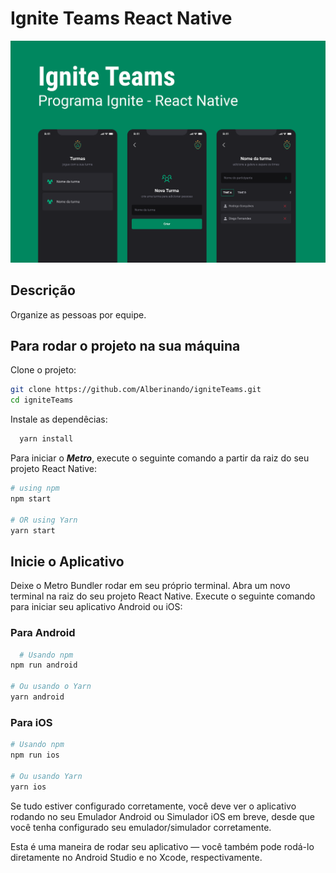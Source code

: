 # Ignite Teams React Native

![Capa do Projeto](src/Assets/Capa.png)

## Descrição

Organize as pessoas por equipe.


## Para rodar o projeto na sua máquina

Clone o projeto:

```bash
git clone https://github.com/Alberinando/igniteTeams.git
cd igniteTeams
```

Instale as dependêcias:

```bash
  yarn install
```

Para iniciar o **_Metro_**, execute o seguinte comando a partir da raiz do seu projeto React Native:

```bash
# using npm
npm start

# OR using Yarn
yarn start
```

## Inicie o Aplicativo

Deixe o Metro Bundler rodar em seu próprio terminal. Abra um novo terminal na raiz do seu projeto React Native. Execute o seguinte comando para iniciar seu aplicativo Android ou iOS:

### Para Android

```bash
  # Usando npm
npm run android

# Ou usando o Yarn
yarn android
```

### Para iOS

```bash
# Usando npm
npm run ios

# Ou usando Yarn
yarn ios
```

Se tudo estiver configurado corretamente, você deve ver o aplicativo rodando no seu Emulador Android ou Simulador iOS em breve, desde que você tenha configurado seu emulador/simulador corretamente.

Esta é uma maneira de rodar seu aplicativo — você também pode rodá-lo diretamente no Android Studio e no Xcode, respectivamente.